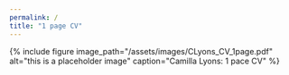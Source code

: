 ```yaml
---
permalink: /
title: "1 page CV"
---
```


{% include figure image_path="/assets/images/CLyons_CV_1page.pdf" alt="this is a placeholder image" caption="Camilla Lyons: 1 pace CV" %}
